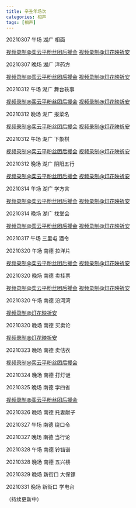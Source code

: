 ```yaml
---
title: 辛丑年场次
categories: 相声
tags: [相声] 
---
```

20210307 午场 湖广 相面 

 [视频录制@栾云平粉丝团后援会](https://m.weibo.cn/status/4612163701837758?) [视频录制@灯花映祈安](https://video.weibo.com/show?fid=1034:4612155027423281) 

20210307 晚场 湖广 洋药方

[视频录制@栾云平粉丝团后援会](https://m.weibo.cn/6574451359/4612250058886265 ) [视频录制@灯花映祈安](https://m.weibo.cn/status/4612250389710300?) 

20210312 午场 湖广 舞台轶事

[视频录制@栾云平粉丝团后援会](https://m.weibo.cn/6574451359/4613977805947580) [视频录制@灯花映祈安](https://m.weibo.cn/status/4613973909180042?)

20210312 晚场 湖广 报菜名

[视频录制@栾云平粉丝团后援会](https://m.weibo.cn/6574451359/4614065961304562) [视频录制@灯花映祈安](https://m.weibo.cn/status/4614067630905284?)

20210312 午场 湖广 下象棋

[视频录制@栾云平粉丝团后援会](https://m.weibo.cn/6574451359/4614335957042121 ) [视频录制@灯花映祈安](https://m.weibo.cn/status/4614343427623389?)

20210312 晚场 湖广 阴阳五行

[视频录制@栾云平粉丝团后援会](https://m.weibo.cn/6574451359/4614427540195591) [视频录制@灯花映祈安](https://m.weibo.cn/status/4614431198420426?)

20210314 午场 湖广 学方言 

[视频录制@栾云平粉丝团后援会](https://m.weibo.cn/6574451359/4614692879994139 ) [视频录制@灯花映祈安](https://m.weibo.cn/status/4614694662570020?)

20210314 晚场 湖广 找堂会 

[视频录制@栾云平粉丝团后援会](https://m.weibo.cn/6574451359/4614943880253305) [视频录制@灯花映祈安](https://m.weibo.cn/status/4614787147767586?)

20210317 午场 三里屯 酒令



20210320 午场 南德 拉洋片

[视频录制@栾云平粉丝团后援会](https://m.weibo.cn/6574451359/4616873881109690) [视频录制@灯花映祈安](https://m.weibo.cn/detail/4616869024105086)

20210320 晚场 南德 卖挂票

[视频录制@栾云平粉丝团后援会](https://m.weibo.cn/6574451359/4616954646894080) [视频录制@灯花映祈安](https://m.weibo.cn/detail/4616956182008996)

20210320 午场 南德 汾河湾 

[视频录制@灯花映祈安](https://m.weibo.cn/detail/4617225254474039)

20210320 晚场 南德 买卖论

[视频录制@灯花映祈安](https://m.weibo.cn/1950216183/4617308120818903)

20210323 晚场 南德 卖估衣 

[视频录制@栾云平粉丝团后援会](https://m.weibo.cn/6574451359/4618030778422157 ) 

20210324 晚场 南德 打灯谜 



20210325 晚场 南德 学四省

[视频录制@栾云平粉丝团后援会](https://m.weibo.cn/6574451359/4618754040269123 ) 

20210326 晚场 南德 托妻献子

20210327 午场 南德 绕口令

20210327 晚场 南德 当行论

20210328 午场 南德 铃铛谱

20210328 晚场 南德 五兴楼

20210329 晚场 新街口 大保镖

20210331 晚场 新街口 学电台



（持续更新中）